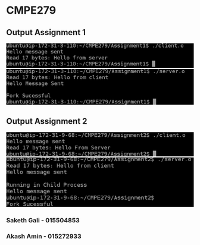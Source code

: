 # CMPE279
## Output Assignment 1
![CLIENT](./client.png)
![SERVER](./server.png)

## Output Assignment 2
![CLIENT](./Assignment2/c2.png)
![SERVER](./Assignment2/s2.png)


### Saketh Gali - 015504853  
### Akash Amin - 015272933
